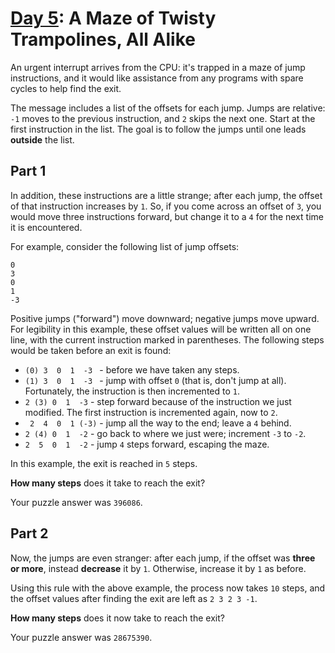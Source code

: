 # [Day 5]: A Maze of Twisty Trampolines, All Alike

An urgent interrupt arrives from the CPU: it's trapped in a maze of jump
instructions, and it would like assistance from any programs with spare cycles
to help find the exit.

The message includes a list of the offsets for each jump. Jumps are relative:
`-1` moves to the previous instruction, and `2` skips the next one. Start at the
first instruction in the list. The goal is to follow the jumps until one leads
**outside** the list.


## Part 1

In addition, these instructions are a little strange; after each jump, the
offset of that instruction increases by `1`. So, if you come across an offset of
`3`, you would move three instructions forward, but change it to a `4` for the
next time it is encountered.

For example, consider the following list of jump offsets:

    0
    3
    0
    1
    -3

Positive jumps ("forward") move downward; negative jumps move upward. For
legibility in this example, these offset values will be written all on one line,
with the current instruction marked in parentheses. The following steps would be
taken before an exit is found:

- `(0) 3  0  1  -3 ` - before we have taken any steps.
- `(1) 3  0  1  -3 ` - jump with offset `0` (that is, don't jump at all).
  Fortunately, the instruction is then incremented to `1`.
- ` 2 (3) 0  1  -3 ` - step forward because of the instruction we just modified.
  The first instruction is incremented again, now to `2`.
- ` 2  4  0  1 (-3)` - jump all the way to the end; leave a `4` behind.
- ` 2 (4) 0  1  -2 ` - go back to where we just were; increment `-3` to `-2`.
- ` 2  5  0  1  -2 ` - jump `4` steps forward, escaping the maze.

In this example, the exit is reached in `5` steps.

**How many steps** does it take to reach the exit?

Your puzzle answer was `396086`.


## Part 2

Now, the jumps are even stranger: after each jump, if the offset was **three or
more**, instead **decrease** it by `1`. Otherwise, increase it by `1` as before.

Using this rule with the above example, the process now takes `10` steps, and the
offset values after finding the exit are left as `2 3 2 3 -1`.

**How many steps** does it now take to reach the exit?

Your puzzle answer was `28675390`.

  [Day 5]: http://adventofcode.com/2017/day/5

